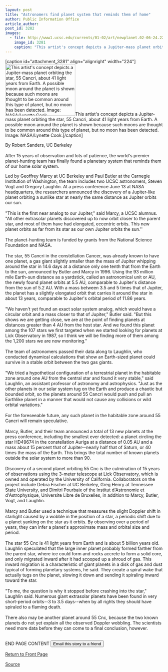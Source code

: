 ```yaml
---
layout: post
title: "Astronomers find planet system that reminds them of home"
author: Public Information Office
article_author: 
post_id: 3282
images:
  - file: http://www1.ucsc.edu/currents/01-02/art/newplanet.02-06-24.224.jpg
    image_id: 3281
    caption: "This artist's concept depicts a Jupiter-mass planet orbiting the star, 55 Cancri, about 41 light years from Earth. A possible moon around the planet is shown because such moons are thought to be common around this type of planet, but no moon has been detected. Image: NASA/Lynette Cook."
---
```


[caption id="attachment_3281" align="alignright" width="224"]<a href="http://dev-ucsc-news.pantheonsite.io/wp-content/uploads/2002/06/newplanet.02-06-24.224.jpg"><img class="size-full wp-image-3281" src="http://dev-ucsc-news.pantheonsite.io/wp-content/uploads/2002/06/newplanet.02-06-24.224.jpg" alt="This artist's concept depicts a Jupiter-mass planet orbiting the star, 55 Cancri, about 41 light years from Earth. A possible moon around the planet is shown because such moons are thought to be common around this type of planet, but no moon has been detected. Image: NASA/Lynette Cook." width="224" height="165" /></a>This artist's concept depicts a Jupiter-mass planet orbiting the star, 55 Cancri, about 41 light years from Earth. A possible moon around the planet is shown because such moons are thought to be common around this type of planet, but no moon has been detected. Image: NASA/Lynette Cook.[/caption]
<p>
  By Robert Sanders, UC Berkeley<br>
  <br>
  After 15 years of observation and lots of patience, the world's premier planet-hunting team has finally found a planetary system that reminds them of our home solar system.
</p>Led by Geoffrey Marcy at UC Berkeley and Paul Butler at the Carnegie Institution of Washington, the team includes two UCSC astronomers, Steven Vogt and Gregory Laughlin. At a press conference June 13 at NASA headquarters, the researchers announced the discovery of a Jupiter-like planet orbiting a sunlike star at nearly the same distance as Jupiter orbits our sun.<br>
<br>
"This is the first near analog to our Jupiter," said Marcy, a UCSC alumnus. "All other extrasolar planets discovered up to now orbit closer to the parent star, and most of them have had elongated, eccentric orbits. This new planet orbits as far from its star as our own Jupiter orbits the sun.''<br>
<br>
The planet-hunting team is funded by grants from the National Science Foundation and NASA.<br>
<br>
The star, 55 Cancri in the constellation Cancer, was already known to have one planet, a gas giant slightly smaller than the mass of Jupiter whipping around the star in 14.6 days at a distance only one tenth that from the Earth to the sun, announced by Butler and Marcy in 1996. Using the 93 million mile Earth-sun distance as a yardstick, called an astronomical unit or AU, the newly found planet orbits at 5.5 AU, comparable to Jupiter's distance from the sun of 5.2 AU. With a mass between 3.5 and 5 times that of Jupiter, the planet has a slightly elongated orbit that carries it around the star in about 13 years, comparable to Jupiter's orbital period of 11.86 years.<br>
<br>
"We haven't yet found an exact solar system analog, which would have a circular orbit and a mass closer to that of Jupiter," Butler said. "But this shows we are getting close, we are at the point of finding planets at distances greater than 4 AU from the host star. And we found this planet among the 107 stars we first targeted when we started looking for planets at Lick Observatory in 1987, so I think we will be finding more of them among the 1,200 stars we are now monitoring."<br>
<br>
The team of astronomers passed their data along to Laughlin, who conducted dynamical calculations that show an Earth-sized planet could survive in a stable orbit between the two gas giants.<br>
<br>
"We tried a hypothetical configuration of a terrestrial planet in the habitable zone around one AU from the central star and found it very stable," said Laughlin, an assistant professor of astronomy and astrophysics. "Just as the other planets in our solar system tug on the Earth and produce a chaotic but bounded orbit, so the planets around 55 Cancri would push and pull an Earthlike planet in a manner that would not cause any collisions or wild orbital variations."<br>
<br>
For the foreseeable future, any such planet in the habitable zone around 55 Cancri will remain speculative.<br>
<br>
Marcy, Butler, and their team announced a total of 13 new planets at the press conference, including the smallest ever detected: a planet circling the star HD49674 in the constellation Auriga at a distance of 0.05 AU and a mass about 15 percent that of Jupiter--nearly half that of Saturn, or 40 times the mass of the Earth. This brings the total number of known planets outside the solar system to more than 90.<br>
<br>
Discovery of a second planet orbiting 55 Cnc is the culmination of 15 years of observations using the 3-meter telescope at Lick Observatory, which is owned and operated by the University of California. Collaborators on the project include Debra Fischer at UC Berkeley, Greg Henry at Tennessee State University, and Dimitri Pourbaix of the Institut d'Astronomie et d'Astrophysique, Universite Libre de Bruxelles, in addition to Marcy, Butler, Vogt, and Laughlin.<br>
<br>
Marcy and Butler used a technique that measures the slight Doppler shift in starlight caused by a wobble in the position of a star, a periodic shift due to a planet yanking on the star as it orbits. By observing over a period of years, they can infer a planet's approximate mass and orbital size and period.<br>
<br>
The star 55 Cnc is 41 light years from Earth and is about 5 billion years old. Laughlin speculated that the large inner planet probably formed farther from the parent star, where ice could form and rocks accrete to form a solid core, and only migrated inward after it had scooped up a shroud of gas. This inward migration is a characteristic of giant planets in a disk of gas and dust typical of forming planetary systems, he said. They create a spiral wake that actually tugs on the planet, slowing it down and sending it spiraling inward toward the star.<br>
<br>
"To me, the question is why it stopped before crashing into the star," Laughlin said. Numerous giant extrasolar planets have been found in very short-period orbits--3 to 3.5 days--when by all rights they should have spiraled to a flaming death.<br>
<br>
There also may be another planet around 55 Cnc, because the two known planets do not yet explain all the observed Doppler wobbling. The scientists need more data before they can come to a final conclusion, however.
<p>
  <br>
  END PAGE CONTENT <input name="t1" size="-1" type="hidden"> <input type="submit" value="Email this story to a friend">
</p>
<p>
  <a href="../../index.html">Return to Front Page</a> <img align="bottom" alt=" " border="0" height="1" src="../../images/trans.gif" width="385">
</p>
<p><a href="http://www1.ucsc.edu/currents/01-02/06-24/new_planets.html" title="Permalink to new_planets">Source</a></p>
